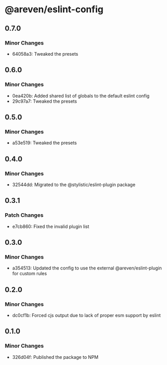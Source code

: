 # @areven/eslint-config

## 0.7.0

### Minor Changes

- 64058a3: Tweaked the presets

## 0.6.0

### Minor Changes

- 0ea420b: Added shared list of globals to the default eslint config
- 29c97a7: Tweaked the presets

## 0.5.0

### Minor Changes

- a53e519: Tweaked the presets

## 0.4.0

### Minor Changes

- 32544dd: Migrated to the @stylistic/eslint-plugin package

## 0.3.1

### Patch Changes

- e7cb860: Fixed the invalid plugin list

## 0.3.0

### Minor Changes

- a354513: Updated the config to use the external @areven/eslint-plugin for custom rules

## 0.2.0

### Minor Changes

- dc0cf1b: Forced cjs output due to lack of proper esm support by eslint

## 0.1.0

### Minor Changes

- 326d04f: Published the package to NPM
